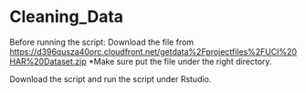 # Cleaning_Data

Before running the script:
Download the file from https://d396qusza40orc.cloudfront.net/getdata%2Fprojectfiles%2FUCI%20HAR%20Dataset.zip
*Make sure put the file under the right directory.

Download the script and run the script under Rstudio.

